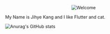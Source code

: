 <div align="center">
<img src="https://github.com/fnky/fnky/raw/fnky/img/welcome-fire.gif" alt="Welcome" align="center">
</div>

My Name is Jihye Kang and I like Flutter and cat.

![Anurag's GitHub stats](https://github-readme-stats.vercel.app/api?username=Yellowtoast&theme=swift&show_icons=true)
<!-- ![ex_screenshot](./banner_new2.png) -->
